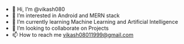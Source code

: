 - 👋 Hi, I’m @vikash080
- 👀 I’m interested in Android and MERN stack 
- 🌱 I’m currently learning Machine Learning and Artificial  Intelligence
- 💞️ I’m looking to collaborate on Projects
- 📫 How to reach me vikash08011999@gmail.com

<!---
vikash080/vikash080 is a ✨ special ✨ repository because its `README.md` (this file) appears on your GitHub profile.
You can click the Preview link to take a look at your changes.
--->
